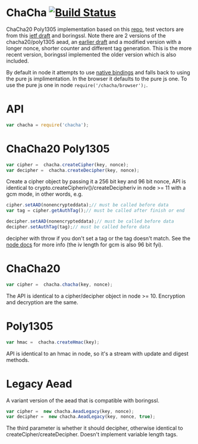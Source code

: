 ChaCha [![Build Status](https://travis-ci.org/calvinmetcalf/chacha20poly1305.svg?branch=master)](https://travis-ci.org/calvinmetcalf/chacha20poly1305)
====


ChaCha20 Poly1305 implementation based on this [repo](https://github.com/devi/chacha20poly1305), test vectors are from this [ietf draft](https://tools.ietf.org/html/draft-irtf-cfrg-chacha20-poly1305-03) and boringssl.  Note there are 2 versions of the chacha20/poly1305 aead, an [earlier draft](https://tools.ietf.org/html/draft-agl-tls-chacha20poly1305-04) and a modified version with a longer nonce, shorter counter and different tag generation.  This is the more recent version, boringssl implemented the older version which is also included.

By default in node it attempts to use [native bindings](https://github.com/calvinmetcalf/chacha-native) and falls back to using the pure js implimentation. In the browser it defaults to the pure js one.  To use the pure js one in node `require('/chacha/browser');`.

API
===

```js
var chacha = require('chacha');
```

# ChaCha20 Poly1305

```js
var cipher =  chacha.createCipher(key, nonce);
var decipher =  chacha.createDecipher(key, nonce);
```

Create a cipher object by passing it a 256 bit key and 96 bit nonce, API is identical to crypto.createCipheriv()/createDecipheriv in node >= 11 with a gcm mode, in other words, e.g.

```js
cipher.setAAD(nonencrypteddata);// must be called before data
var tag = cipher.getAuthTag();// must be called after finish or end

decipher.setAAD(nonencrypteddata);// must be called before data
decipher.setAuthTag(tag);// must be called before data
```

decipher with throw if you don't set a tag or the tag doesn't match. See the [node docs](https://github.com/joyent/node/blob/cfcb1de130867197cbc9c6012b7e84e08e53d032/doc/api/crypto.markdown#cryptocreatecipherivalgorithm-key-iv) for more info (the iv length for gcm is also 96 bit fyi).

# ChaCha20


```js
var cipher =  chacha.chacha(key, nonce);
```

The API is identical to a cipher/decipher object in node >= 10. Encryption and decryption are the same.

# Poly1305

```js
var hmac =  chacha.createHmac(key);
```

API is identical to an hmac in node, so it's a stream with update and digest methods.

# Legacy Aead

A variant version of the aead that is compatible with boringssl.

```js
var cipher =  new chacha.AeadLegacy(key, nonce);
var decipher =  new chacha.AeadLegacy(key, nonce, true);
```

The third parameter is whether it should decipher, otherwise identical to createCipher/createDecipher. Doesn't implement variable length tags.
